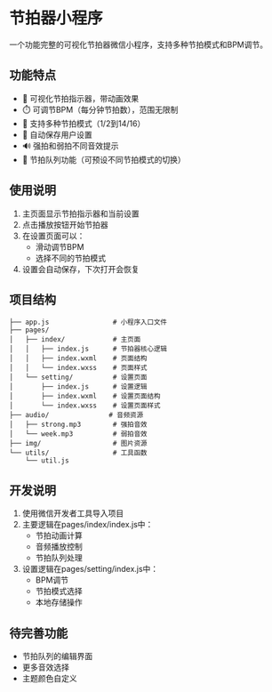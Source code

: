 # 节拍器小程序

一个功能完整的可视化节拍器微信小程序，支持多种节拍模式和BPM调节。

## 功能特点

- 🎵 可视化节拍指示器，带动画效果
- ⏱️ 可调节BPM（每分钟节拍数），范围无限制
- 🎼 支持多种节拍模式（1/2到14/16）
- 💾 自动保存用户设置
- 🔊 强拍和弱拍不同音效提示
- 🔄 节拍队列功能（可预设不同节拍模式的切换）

## 使用说明

1. 主页面显示节拍指示器和当前设置
2. 点击播放按钮开始节拍器
3. 在设置页面可以：
   - 滑动调节BPM
   - 选择不同的节拍模式
4. 设置会自动保存，下次打开会恢复

## 项目结构

```
├── app.js                # 小程序入口文件
├── pages/
│   ├── index/            # 主页面
│   │   ├── index.js      # 节拍器核心逻辑
│   │   ├── index.wxml    # 页面结构
│   │   └── index.wxss    # 页面样式
│   └── setting/          # 设置页面
│       ├── index.js      # 设置逻辑
│       ├── index.wxml    # 设置页面结构
│       └── index.wxss    # 设置页面样式
├── audio/               # 音频资源
│   ├── strong.mp3        # 强拍音效
│   └── week.mp3          # 弱拍音效
├── img/                  # 图片资源
└── utils/                # 工具函数
    └── util.js
```

## 开发说明

1. 使用微信开发者工具导入项目
2. 主要逻辑在pages/index/index.js中：
   - 节拍动画计算
   - 音频播放控制
   - 节拍队列处理
3. 设置逻辑在pages/setting/index.js中：
   - BPM调节
   - 节拍模式选择
   - 本地存储操作

## 待完善功能

- 节拍队列的编辑界面
- 更多音效选择
- 主题颜色自定义